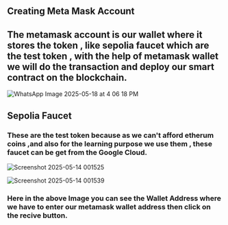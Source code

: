 ## Creating Meta Mask Account

## The metamask account is our wallet where it stores the token , like sepolia faucet which are the test token , with the help of metamask wallet we will do the transaction and deploy our smart contract on the blockchain.

![WhatsApp Image 2025-05-18 at 4 06 18 PM](https://github.com/user-attachments/assets/751c14f5-5b3d-48e3-ad8e-de1a70d41bc4)



## Sepolia Faucet

### These are the test token because as we can't afford  etherum coins ,and also for the learning purpose we use them , these faucet can be get from the Google Cloud.

![Screenshot 2025-05-14 001525](https://github.com/user-attachments/assets/68443168-a257-4446-9b81-5d35e862d53a)

![Screenshot 2025-05-14 001539](https://github.com/user-attachments/assets/a85182d1-3fe6-400a-ad6e-19e74707b074)


### Here in the above Image you can see the Wallet Address where we have to enter our metamask wallet address then click on the recive button.
